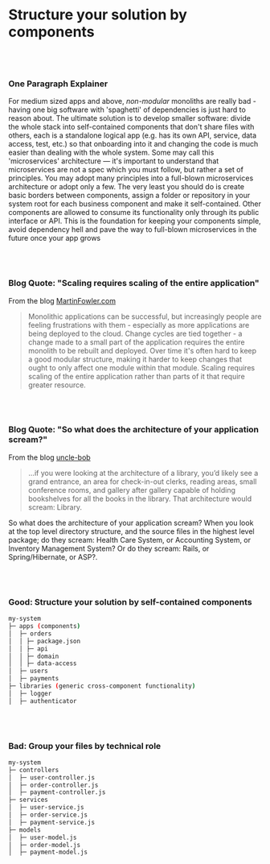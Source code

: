 # Structure your solution by components

<br/><br/>

### One Paragraph Explainer

For medium sized apps and above, *non-modular* monoliths are really bad - having one big software with 'spaghetti' of dependencies is just hard to reason about. The ultimate solution is to develop smaller software: divide the whole stack into self-contained components that don't share files with others, each is a standalone logical app (e.g. has its own API, service, data access, test, etc.) so that onboarding into it and changing the code is much easier than dealing with the whole system. Some may call this 'microservices' architecture — it's important to understand that microservices are not a spec which you must follow, but rather a set of principles. You may adopt many principles into a full-blown microservices architecture or adopt only a few. The very least you should do is create basic borders between components, assign a folder or repository in your system root for each business component and make it self-contained. Other components are allowed to consume its functionality only through its public interface or API. This is the foundation for keeping your components simple, avoid dependency hell and pave the way to full-blown microservices in the future once your app grows

<br/><br/>

### Blog Quote: "Scaling requires scaling of the entire application"

 From the blog [MartinFowler.com](https://martinfowler.com/articles/microservices.html)

> Monolithic applications can be successful, but increasingly people are feeling frustrations with them - especially as more applications are being deployed to the cloud. Change cycles are tied together - a change made to a small part of the application requires the entire monolith to be rebuilt and deployed. Over time it's often hard to keep a good modular structure, making it harder to keep changes that ought to only affect one module within that module. Scaling requires scaling of the entire application rather than parts of it that require greater resource.

<br/><br/>

### Blog Quote: "So what does the architecture of your application scream?"

 From the blog [uncle-bob](https://blog.cleancoder.com/uncle-bob/2011/09/30/Screaming-Architecture.html) 

> ...if you were looking at the architecture of a library, you’d likely see a grand entrance, an area for check-in-out clerks, reading areas, small conference rooms, and gallery after gallery capable of holding bookshelves for all the books in the library. That architecture would scream: Library.<br/>

So what does the architecture of your application scream? When you look at the top level directory structure, and the source files in the highest level package; do they scream: Health Care System, or Accounting System, or Inventory Management System? Or do they scream: Rails, or Spring/Hibernate, or ASP?.

<br/><br/>

### Good: Structure your solution by self-contained components

```bash
my-system
├─ apps (components)
│  ├─ orders
│  │ ├─ package.json
│  │ ├─ api
│  │ ├─ domain
│  │ ├─ data-access
│  ├─ users
│  ├─ payments
├─ libraries (generic cross-component functionality)
│  ├─ logger
│  ├─ authenticator
```


<br/><br/>

### Bad: Group your files by technical role

```bash
my-system
├─ controllers
│  ├─ user-controller.js
│  ├─ order-controller.js
│  ├─ payment-controller.js
├─ services
│  ├─ user-service.js
│  ├─ order-service.js
│  ├─ payment-service.js
├─ models
│  ├─ user-model.js
│  ├─ order-model.js
│  ├─ payment-model.js
```